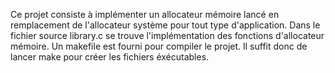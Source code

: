 Ce projet consiste à implémenter un allocateur mémoire lancé en remplacement de l'allocateur système pour tout type d'application. Dans le fichier source library.c se trouve l'implémentation des fonctions d'allocateur mémoire. Un makefile est fourni pour compiler le projet. Il suffit donc de lancer make pour créer les fichiers éxécutables.